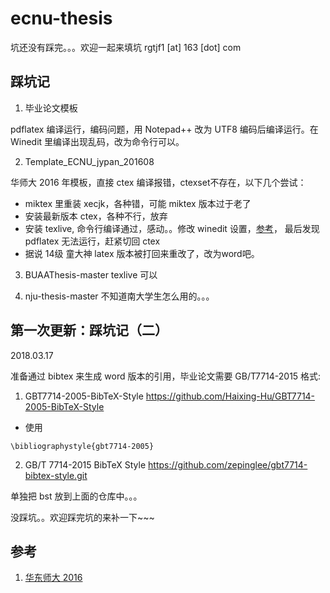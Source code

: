 # ecnu-thesis

坑还没有踩完。。。欢迎一起来填坑 rgtjf1 [at] 163 [dot] com

## 踩坑记

1. 毕业论文模板

pdflatex 编译运行，编码问题，用 Notepad++ 改为 UTF8 编码后编译运行。在 Winedit 里编译出现乱码，改为命令行可以。

2. Template_ECNU_jypan_201608

华师大 2016 年模板，直接 ctex 编译报错，ctexset不存在，以下几个尝试：

- miktex 里重装 xecjk，各种错，可能 miktex 版本过于老了
- 安装最新版本 ctex，各种不行，放弃
- 安装 texlive, 命令行编译通过，感动。。修改 winedit 设置，[参考](http://tieba.baidu.com/p/4132469168)， 最后发现 pdflatex 无法运行，赶紧切回 ctex
- 据说 14级 童大神 latex 版本被打回来重改了，改为word吧。

3. BUAAThesis-master
  texlive 可以
  
4. nju-thesis-master
   不知道南大学生怎么用的。。。

## 第一次更新：踩坑记（二）
2018.03.17

准备通过 bibtex 来生成 word 版本的引用，毕业论文需要 GB/T7714-2015 格式:

1. GBT7714-2005-BibTeX-Style
https://github.com/Haixing-Hu/GBT7714-2005-BibTeX-Style

  - 使用
 
  ```
  \bibliographystyle{gbt7714-2005}
  ```

2. GB/T 7714-2015 BibTeX Style
https://github.com/zepinglee/gbt7714-bibtex-style.git


单独把 bst 放到上面的仓库中。。。

没踩坑。。欢迎踩完坑的来补一下~~~


## 参考

1. [华东师大 2016](http://www.latexstudio.net/archives/8789)
